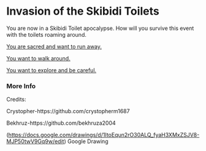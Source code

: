 # Invasion of the Skibidi Toilets
You are now in a Skibidi Toilet apocalypse. How will you survive this event with the toilets roaming around.

[You are sacred and want to run away.](hide.md)

[You want to walk around.](connfront.md)

[You want to explore and be careful.](loot.md)




### More Info
<p>Credits:</p>
<p>Crystopher-https://github.com/crystopherm1687</p>
<p>Bekhruz-https://github.com/bekhruza2004</p>

(https://docs.google.com/drawings/d/1ItoEqun2rO30ALQ_fyaH3XMxZSJV8-MJP50twV9Gq9w/edit) Google Drawing
